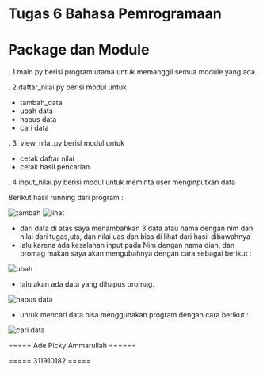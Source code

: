 #                                             Tugas 6 Bahasa Pemrogramaan

#                                               Package dan Module

. 1.main.py berisi program utama untuk memanggil semua module yang ada

. 2.daftar_nilai.py berisi modul untuk
* tambah_data
* ubah data
* hapus data
* cari data

. 3. view_nilai.py berisi modul untuk
*  cetak daftar nilai
*  cetak hasil pencarian

. 4 input_nilai.py berisi modul untuk meminta user menginputkan data
 
 Berikut hasil running dari program  :
 
 ![tambah](https://user-images.githubusercontent.com/57026867/71590139-f1fa0700-2b59-11ea-84ed-515da2d387f1.jpg)
 ![lihat](https://user-images.githubusercontent.com/57026867/71590228-3f767400-2b5a-11ea-9a9f-c0631ec12298.jpg)
 
 * dari data di atas saya menambahkan 3 data atau nama dengan nim dan nilai dari tugas,uts, dan nilai uas dan bisa di lihat dari hasil         dibawahnya
* lalu karena ada kesalahan input pada Nim dengan nama dian, dan promag makan saya akan mengubahnya dengan cara sebagai berikut : 

![ubah](https://user-images.githubusercontent.com/57026867/71590305-8a908700-2b5a-11ea-9104-3845567eb4d2.jpg)

* lalu akan ada data yang dihapus promag. 

![hapus data](https://user-images.githubusercontent.com/57026867/71593105-48b90e00-2b65-11ea-8e8f-32dc93878a81.jpg)

* untuk mencari data bisa menggunakan program dengan cara berikut :

![cari data](https://user-images.githubusercontent.com/57026867/71593202-b06f5900-2b65-11ea-8ae4-1deb2ff26492.jpg)


=====    Ade Picky Ammarullah ======

=====     311910182 =====
